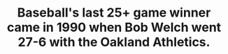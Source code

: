 ---
title:      
  - Baseball's last 25+ game winner came in 1990 when Bob Welch went 27-6 with the Oakland Athletics.
secondary:
  - Justin Verlander (2011), Randy Johnson (2002), and John Smoltz (1996) have each come close with 24 wins in a single season.
reference:
  - http://www.baseball-reference.com/leaders/W_leagues.shtml
---